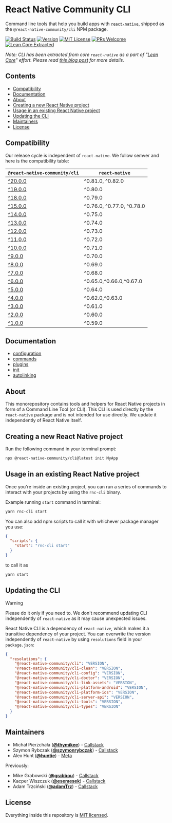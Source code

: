 # React Native Community CLI

Command line tools that help you build apps with [`react-native`](https://github.com/facebook/react-native), shipped as the `@react-native-community/cli` NPM package.

[![Build Status][build-badge]][build] [![Version][version-badge]][package] [![MIT License][license-badge]][license] [![PRs Welcome][prs-welcome-badge]][prs-welcome] [![Lean Core Extracted][lean-core-badge]][lean-core]

_Note: CLI has been extracted from core `react-native` as a part of "[Lean Core](https://github.com/facebook/react-native/issues/23313)" effort. Please read [this blog post](https://www.callstack.com/blog/the-react-native-cli-has-a-new-home) for more details._

## Contents

- [Compatibility](#compatibility)
- [Documentation](#documentation)
- [About](#about)
- [Creating a new React Native project](#creating-a-new-react-native-project)
- [Usage in an existing React Native project](#usage-in-an-existing-react-native-project)
- [Updating the CLI](#updating-the-cli)
- [Maintainers](#maintainers)
- [License](#license)

## Compatibility

Our release cycle is independent of `react-native`. We follow semver and here is the compatibility table:

| `@react-native-community/cli`                                      | `react-native`            |
| ------------------------------------------------------------------ | ------------------------- |
| [^20.0.0](https://github.com/react-native-community/cli/tree/main) | ^0.81.0, ^0.82.0          |
| [^19.0.0](https://github.com/react-native-community/cli/tree/19.x) | ^0.80.0                   |
| [^18.0.0](https://github.com/react-native-community/cli/tree/18.x) | ^0.79.0                   |
| [^15.0.0](https://github.com/react-native-community/cli/tree/15.x) | ^0.76.0, ^0.77.0, ^0.78.0 |
| [^14.0.0](https://github.com/react-native-community/cli/tree/14.x) | ^0.75.0                   |
| [^13.0.0](https://github.com/react-native-community/cli/tree/13.x) | ^0.74.0                   |
| [^12.0.0](https://github.com/react-native-community/cli/tree/12.x) | ^0.73.0                   |
| [^11.0.0](https://github.com/react-native-community/cli/tree/11.x) | ^0.72.0                   |
| [^10.0.0](https://github.com/react-native-community/cli/tree/10.x) | ^0.71.0                   |
| [^9.0.0](https://github.com/react-native-community/cli/tree/9.x)   | ^0.70.0                   |
| [^8.0.0](https://github.com/react-native-community/cli/tree/8.x)   | ^0.69.0                   |
| [^7.0.0](https://github.com/react-native-community/cli/tree/7.x)   | ^0.68.0                   |
| [^6.0.0](https://github.com/react-native-community/cli/tree/6.x)   | ^0.65.0,^0.66.0,^0.67.0   |
| [^5.0.0](https://github.com/react-native-community/cli/tree/5.x)   | ^0.64.0                   |
| [^4.0.0](https://github.com/react-native-community/cli/tree/4.x)   | ^0.62.0,^0.63.0           |
| [^3.0.0](https://github.com/react-native-community/cli/tree/3.x)   | ^0.61.0                   |
| [^2.0.0](https://github.com/react-native-community/cli/tree/2.x)   | ^0.60.0                   |
| [^1.0.0](https://github.com/react-native-community/cli/tree/1.x)   | ^0.59.0                   |

## Documentation

- [configuration](./docs/configuration.md)
- [commands](./docs/commands.md)
- [plugins](./docs/plugins.md)
- [init](./docs/init.md)
- [autolinking](./docs/autolinking.md)

## About

This monorepository contains tools and helpers for React Native projects in form of a Command Line Tool (or CLI). This CLI is used directly by the `react-native` package and is not intended for use directly. We update it independently of React Native itself.

## Creating a new React Native project

Run the following command in your terminal prompt:

```sh
npx @react-native-community/cli@latest init MyApp
```

## Usage in an existing React Native project

Once you're inside an existing project, you can run a series of commands to interact with your projects by using the `rnc-cli` binary.

Example running `start` command in terminal:

```sh
yarn rnc-cli start
```

You can also add npm scripts to call it with whichever package manager you use:

```json
{
  "scripts": {
    "start": "rnc-cli start"
  }
}
```

to call it as

```sh
yarn start
```

## Updating the CLI

> [!WARNING]
> Please do it only if you need to. We don't recommend updating CLI independently of `react-native` as it may cause unexpected issues.

React Native CLI is a dependency of `react-native`, which makes it a transitive dependency of your project. You can overwrite the version independently of `react-native` by using `resolutions` field in your `package.json`:

```json
{
  "resolutions": {
    "@react-native-community/cli": "VERSION",
    "@react-native-community/cli-clean": "VERSION",
    "@react-native-community/cli-config": "VERSION",
    "@react-native-community/cli-doctor": "VERSION",
    "@react-native-community/cli-link-assets": "VERSION",
    "@react-native-community/cli-platform-android": "VERSION",
    "@react-native-community/cli-platform-ios": "VERSION",
    "@react-native-community/cli-server-api": "VERSION",
    "@react-native-community/cli-tools": "VERSION",
    "@react-native-community/cli-types": "VERSION"
  }
}
```

## Maintainers

- Michał Pierzchała ([**@thymikee**](https://github.com/thymikee)) - [Callstack](https://callstack.com)
- Szymon Rybczak ([**@szymonrybczak**](https://github.com/szymonrybczak)) - [Callstack](https://callstack.com)
- Alex Hunt ([**@huntie**](https://github.com/huntie)) - [Meta](https://meta.com)

Previously:

- Mike Grabowski ([**@grabbou**](https://github.com/grabbou)) - [Callstack](https://callstack.com)
- Kacper Wiszczuk ([**@esemesek**](https://github.com/esemesek)) - [Callstack](https://callstack.com)
- Adam Trzciński ([**@adamTrz**](https://github.com/adamTrz)) - [Callstack](https://callstack.com)

## License

Everything inside this repository is [MIT licensed](./LICENSE).

<!-- badges -->

[build-badge]: https://img.shields.io/github/actions/workflow/status/react-native-community/cli/test.yml?branch=main&style=flat-square
[build]: https://github.com/react-native-community/cli/actions/workflows/test.yml
[version-badge]: https://img.shields.io/npm/v/@react-native-community/cli.svg?style=flat-square
[package]: https://www.npmjs.com/package/@react-native-community/cli
[license-badge]: https://img.shields.io/npm/l/@react-native-community/cli.svg?style=flat-square
[license]: https://opensource.org/licenses/MIT
[prs-welcome-badge]: https://img.shields.io/badge/PRs-welcome-brightgreen.svg?style=flat-square
[prs-welcome]: http://makeapullrequest.com
[lean-core-badge]: https://img.shields.io/badge/Lean%20Core-Extracted-brightgreen.svg?style=flat-square
[lean-core]: https://github.com/facebook/react-native/issues/23313
